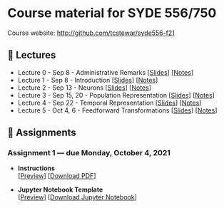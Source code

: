 # Course material for SYDE 556/750

Course website: http://github.com/tcstewar/syde556-f21

## 🎒 Lectures

- Lecture 0 - Sep 8 - Administrative Remarks [[Slides](https://github.com/tcstewar/syde556-f21/raw/master/lectures/lecture_00/syde556_lecture_00_slides.pdf)] [[Notes](https://github.com/tcstewar/syde556-f21/raw/master/lectures/lecture_00/syde556_lecture_00_notes.pdf)]
- Lecture 1 - Sep 8 - Introduction [[Slides](https://github.com/tcstewar/syde556-f21/raw/master/lectures/lecture_01/syde556_lecture_01_slides.pdf)] [[Notes](https://github.com/tcstewar/syde556-f21/raw/master/lectures/lecture_01/syde556_lecture_01_notes.pdf)]
- Lecture 2 - Sep 13 - Neurons [[Slides](https://github.com/tcstewar/syde556-f21/raw/master/lectures/lecture_02/syde556_lecture_02_slides.pdf)] [[Notes](https://github.com/tcstewar/syde556-f21/raw/master/lectures/lecture_02/syde556_lecture_02_notes.pdf)]
- Lecture 3 - Sep 15, 20 - Population Representation [[Slides](https://github.com/tcstewar/syde556-f21/raw/master/lectures/lecture_03/syde556_lecture_03_slides.pdf)] [[Notes](https://github.com/tcstewar/syde556-f21/raw/master/lectures/lecture_03/syde556_lecture_03_notes.pdf)]
- Lecture 4 - Sep 22 - Temporal Representation [[Slides](https://github.com/tcstewar/syde556-f21/raw/master/lectures/lecture_04/syde556_lecture_04_slides.pdf)] [[Notes](https://github.com/tcstewar/syde556-f21/raw/master/lectures/lecture_04/syde556_lecture_04_notes.pdf)]
- Lecture 5 - Oct 4, 6 - Feedforward Transformations [[Slides](https://github.com/tcstewar/syde556-f21/raw/master/lectures/lecture_05/syde556_lecture_05_slides.pdf)] [[Notes](https://github.com/tcstewar/syde556-f21/raw/master/lectures/lecture_05/syde556_lecture_05_notes.pdf)]

## 📝 Assignments

### Assignment 1 ― due Monday, October 4, 2021

-   **Instructions**  
  [[Preview](https://github.com/tcstewar/syde556-f21/blob/master/assignments/assignment_01/syde556_assignment_01.pdf)]
  [[Download PDF](https://github.com/tcstewar/syde556-f21/raw/master/assignments/assignment_01/syde556_assignment_01.pdf)]

-   **Jupyter Notebook Template**  
  [[Preview](https://github.com/tcstewar/syde556-f21/blob/master/assignments/assignment_01/syde556_assignment_01_template.ipynb)]
  [[Download Jupyter Notebook](https://github.com/tcstewar/syde556-f21/raw/master/assignments/assignment_01/syde556_assignment_01_template.ipynb)]
